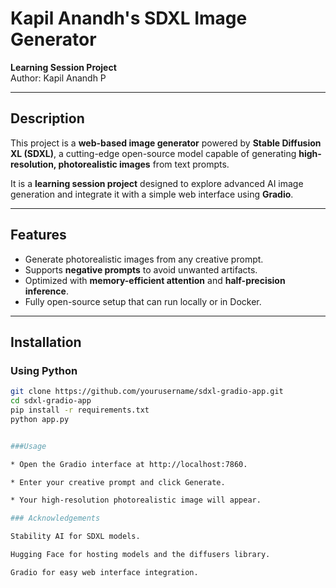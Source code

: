 # Kapil Anandh's SDXL Image Generator

**Learning Session Project**  
Author: Kapil Anandh P

---

## Description
This project is a **web-based image generator** powered by **Stable Diffusion XL (SDXL)**, a cutting-edge open-source model capable of generating **high-resolution, photorealistic images** from text prompts.  

It is a **learning session project** designed to explore advanced AI image generation and integrate it with a simple web interface using **Gradio**.

---

## Features
- Generate photorealistic images from any creative prompt.
- Supports **negative prompts** to avoid unwanted artifacts.
- Optimized with **memory-efficient attention** and **half-precision inference**.
- Fully open-source setup that can run locally or in Docker.

---

## Installation

### Using Python
```bash
git clone https://github.com/yourusername/sdxl-gradio-app.git
cd sdxl-gradio-app
pip install -r requirements.txt
python app.py


###Usage

* Open the Gradio interface at http://localhost:7860.

* Enter your creative prompt and click Generate.

* Your high-resolution photorealistic image will appear.

### Acknowledgements

Stability AI for SDXL models.

Hugging Face for hosting models and the diffusers library.

Gradio for easy web interface integration.
